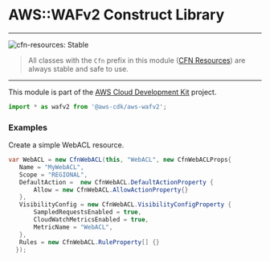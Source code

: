 # AWS::WAFv2 Construct Library
<!--BEGIN STABILITY BANNER-->

---

![cfn-resources: Stable](https://img.shields.io/badge/cfn--resources-stable-success.svg?style=for-the-badge)

> All classes with the `Cfn` prefix in this module ([CFN Resources]) are always stable and safe to use.
>
> [CFN Resources]: https://docs.aws.amazon.com/cdk/latest/guide/constructs.html#constructs_lib

---

<!--END STABILITY BANNER-->

This module is part of the [AWS Cloud Development Kit](https://github.com/aws/aws-cdk) project.

```ts
import * as wafv2 from '@aws-cdk/aws-wafv2';
```

### Examples
Create a simple WebACL resource.
```csharp
var WebACL = new CfnWebACL(this, "WebACL", new CfnWebACLProps{
   Name = "MyWebACL",
   Scope = "REGIONAL",
   DefaultAction =  new CfnWebACL.DefaultActionProperty {
       Allow = new CfnWebACL.AllowActionProperty{}
   },
   VisibilityConfig = new CfnWebACL.VisibilityConfigProperty {
       SampledRequestsEnabled = true,
       CloudWatchMetricsEnabled = true,
       MetricName = "WebACL",
   },
   Rules = new CfnWebACL.RuleProperty[] {}
  });
```

